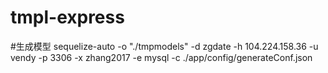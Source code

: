 # tmpl-express


#生成模型 
sequelize-auto -o "./tmpmodels" -d zgdate -h 104.224.158.36 -u vendy -p 3306 -x zhang2017 -e mysql -c ./app/config/generateConf.json